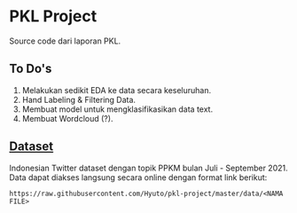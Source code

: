 # PKL Project

Source code dari laporan PKL.

## To Do's

1. Melakukan sedikit EDA ke data secara keseluruhan.
2. Hand Labeling & Filtering Data.
3. Membuat model untuk mengklasifikasikan data text.
4. Membuat Wordcloud (?).

## [Dataset](./data)

Indonesian Twitter dataset dengan topik PPKM bulan Juli - September 2021.
Data dapat diakses langsung secara online dengan format link berikut:

`https://raw.githubusercontent.com/Hyuto/pkl-project/master/data/<NAMA FILE>`

